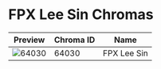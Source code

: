# FPX Lee Sin Chromas



| Preview | Chroma ID | Name |
|---------|-----------|------|
| ![64030](https://raw.communitydragon.org/latest/plugins/rcp-be-lol-game-data/global/default/v1/champion-chroma-images/64/64030.png) | 64030 | FPX Lee Sin |
